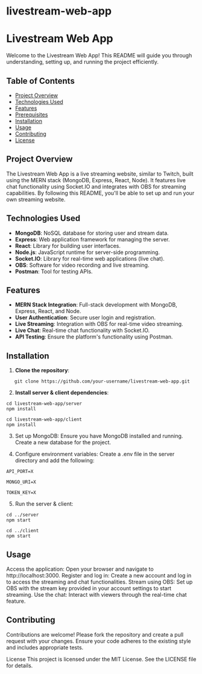 # livestream-web-app
 
# Livestream Web App

Welcome to the Livestream Web App! This README will guide you through understanding, setting up, and running the project efficiently.

## Table of Contents
- [Project Overview](#project-overview)
- [Technologies Used](#technologies-used)
- [Features](#features)
- [Prerequisites](#prerequisites)
- [Installation](#installation)
- [Usage](#usage)
- [Contributing](#contributing)
- [License](#license)

## Project Overview
The Livestream Web App is a live streaming website, similar to Twitch, built using the MERN stack (MongoDB, Express, React, Node). It features live chat functionality using Socket.IO and integrates with OBS for streaming capabilities. By following this README, you'll be able to set up and run your own streaming website.

## Technologies Used
- **MongoDB**: NoSQL database for storing user and stream data.
- **Express**: Web application framework for managing the server.
- **React**: Library for building user interfaces.
- **Node.js**: JavaScript runtime for server-side programming.
- **Socket.IO**: Library for real-time web applications (live chat).
- **OBS**: Software for video recording and live streaming.
- **Postman**: Tool for testing APIs.

## Features
- **MERN Stack Integration**: Full-stack development with MongoDB, Express, React, and Node.
- **User Authentication**: Secure user login and registration.
- **Live Streaming**: Integration with OBS for real-time video streaming.
- **Live Chat**: Real-time chat functionality with Socket.IO.
- **API Testing**: Ensure the platform's functionality using Postman.

## Installation
1. **Clone the repository**:
```
   git clone https://github.com/your-username/livestream-web-app.git
```
2. **Install server & client dependencies**:
```
cd livestream-web-app/server
npm install
```
```
cd livestream-web-app/client
npm install
```

3. Set up MongoDB: Ensure you have MongoDB installed and running. Create a new database for the project.

4. Configure environment variables: Create a .env file in the server directory and add the following:
```
API_PORT=X

MONGO_URI=X

TOKEN_KEY=X
```
5. Run the server & client:
```
cd ../server
npm start
```
```
cd ../client
npm start
```

## Usage
Access the application: Open your browser and navigate to http://localhost:3000.
Register and log in: Create a new account and log in to access the streaming and chat functionalities.
Stream using OBS: Set up OBS with the stream key provided in your account settings to start streaming.
Use the chat: Interact with viewers through the real-time chat feature.
## Contributing
Contributions are welcome! Please fork the repository and create a pull request with your changes. Ensure your code adheres to the existing style and includes appropriate tests.

License
This project is licensed under the MIT License. See the LICENSE file for details.
